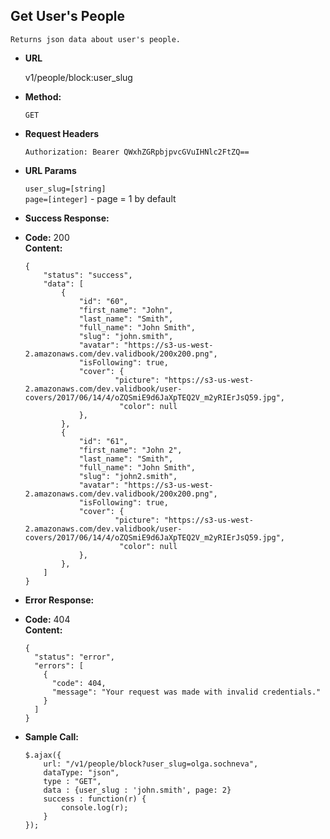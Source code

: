 **Get User's People**
----
    Returns json data about user's people.

* **URL**

    v1/people/block:user_slug

* **Method:**

    `GET`

*  **Request Headers**

    `Authorization: Bearer QWxhZGRpbjpvcGVuIHNlc2FtZQ==`
    
*  **URL Params**

    `user_slug=[string]`<br/>
    `page=[integer]` - page = 1 by default

* **Success Response:**

* **Code:** 200 <br />
 **Content:**
    ```
    {
        "status": "success",
        "data": [
            {
                "id": "60",
                "first_name": "John",
                "last_name": "Smith",
                "full_name": "John Smith",
                "slug": "john.smith",
                "avatar": "https://s3-us-west-2.amazonaws.com/dev.validbook/200x200.png",
                "isFollowing": true,
                "cover": {
                        "picture": "https://s3-us-west-2.amazonaws.com/dev.validbook/user-covers/2017/06/14/4/oZQSmiE9d6JaXpTEQ2V_m2yRIErJsQ59.jpg",
                         "color": null
                },
            },
            {
                "id": "61",
                "first_name": "John 2",
                "last_name": "Smith",
                "full_name": "John Smith",
                "slug": "john2.smith",
                "avatar": "https://s3-us-west-2.amazonaws.com/dev.validbook/200x200.png",
                "isFollowing": true,
                "cover": {
                        "picture": "https://s3-us-west-2.amazonaws.com/dev.validbook/user-covers/2017/06/14/4/oZQSmiE9d6JaXpTEQ2V_m2yRIErJsQ59.jpg",
                         "color": null
                },
            },
        ]
    }
    ```

* **Error Response:**

* **Code:** 404 <br />
**Content:**
    ```
    {
      "status": "error",
      "errors": [
        {
          "code": 404,
          "message": "Your request was made with invalid credentials."
        }
      ]
    }
    ```

* **Sample Call:**

    ```
    $.ajax({
        url: "/v1/people/block?user_slug=olga.sochneva",
        dataType: "json",
        type : "GET",
        data : {user_slug : 'john.smith', page: 2}
        success : function(r) {
            console.log(r);
        }
    });
    ```